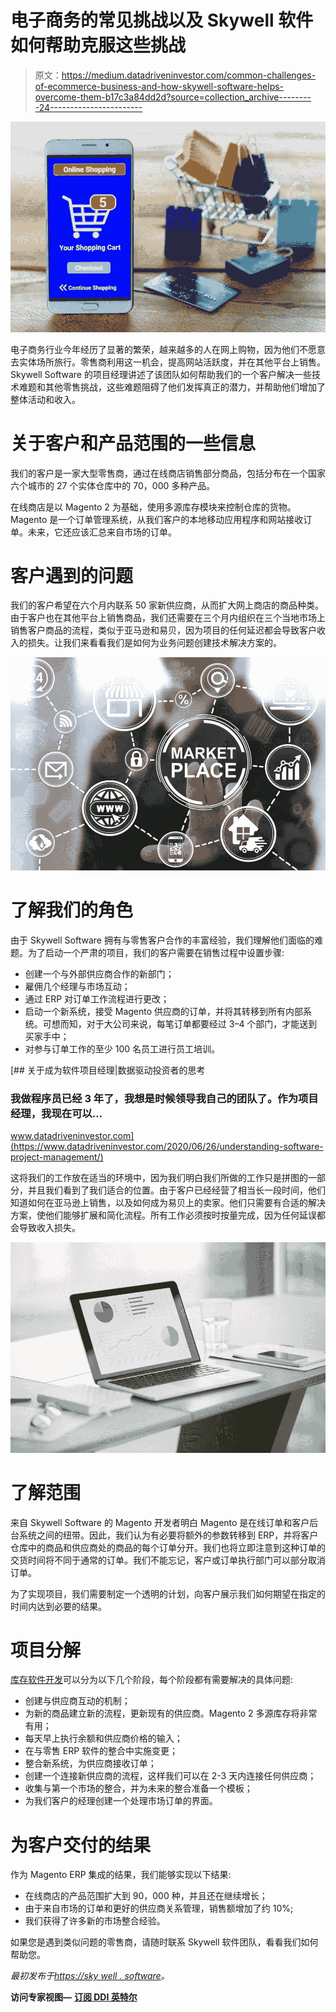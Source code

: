 # 电子商务的常见挑战以及 Skywell 软件如何帮助克服这些挑战

> 原文：<https://medium.datadriveninvestor.com/common-challenges-of-ecommerce-business-and-how-skywell-software-helps-overcome-them-b17c3a84dd2d?source=collection_archive---------24----------------------->

![](img/b3b4ca1066162e5ceb49d2252db2211a.png)

电子商务行业今年经历了显著的繁荣，越来越多的人在网上购物，因为他们不愿意去实体场所旅行。零售商利用这一机会，提高网站活跃度，并在其他平台上销售。Skywell Software 的项目经理讲述了该团队如何帮助我们的一个客户解决一些技术难题和其他零售挑战，这些难题阻碍了他们发挥真正的潜力，并帮助他们增加了整体活动和收入。

# 关于客户和产品范围的一些信息

我们的客户是一家大型零售商，通过在线商店销售部分商品，包括分布在一个国家六个城市的 27 个实体仓库中的 70，000 多种产品。

在线商店是以 Magento 2 为基础，使用多源库存模块来控制仓库的货物。Magento 是一个订单管理系统，从我们客户的本地移动应用程序和网站接收订单。未来，它还应该汇总来自市场的订单。

# 客户遇到的问题

我们的客户希望在六个月内联系 50 家新供应商，从而扩大网上商店的商品种类。由于客户也在其他平台上销售商品，我们还需要在三个月内组织在三个当地市场上销售客户商品的流程，类似于亚马逊和易贝，因为项目的任何延迟都会导致客户收入的损失。让我们来看看我们是如何为业务问题创建技术解决方案的。

![](img/27d51debebe173a34628b3eef32b4593.png)

# 了解我们的角色

由于 Skywell Software 拥有与零售客户合作的丰富经验，我们理解他们面临的难题。为了启动一个严肃的项目，我们的客户需要在销售过程中设置步骤:

*   创建一个与外部供应商合作的新部门；
*   雇佣几个经理与市场互动；
*   通过 ERP 对订单工作流程进行更改；
*   启动一个新系统，接受 Magento 供应商的订单，并将其转移到所有内部系统。可想而知，对于大公司来说，每笔订单都要经过 3–4 个部门，才能送到买家手中；
*   对参与订单工作的至少 100 名员工进行员工培训。

[](https://www.datadriveninvestor.com/2020/06/26/understanding-software-project-management/) [## 关于成为软件项目经理|数据驱动投资者的思考

### 我做程序员已经 3 年了，我想是时候领导我自己的团队了。作为项目经理，我现在可以…

www.datadriveninvestor.com](https://www.datadriveninvestor.com/2020/06/26/understanding-software-project-management/) 

这将我们的工作放在适当的环境中，因为我们明白我们所做的工作只是拼图的一部分，并且我们看到了我们适合的位置。由于客户已经经营了相当长一段时间，他们知道如何在亚马逊上销售，以及如何成为易贝上的卖家。他们只需要有合适的解决方案，使他们能够扩展和简化流程。所有工作必须按时按量完成，因为任何延误都会导致收入损失。

![](img/5816cdefaeff81bd96d66f12ff6a2fd9.png)

# 了解范围

来自 Skywell Software 的 Magento 开发者明白 Magento 是在线订单和客户后台系统之间的纽带。因此，我们认为有必要将额外的参数转移到 ERP，并将客户仓库中的商品和供应商处的商品的每个订单分开。我们也将立即注意到这种订单的交货时间将不同于通常的订单。我们不能忘记，客户或订单执行部门可以部分取消订单。

为了实现项目，我们需要制定一个透明的计划，向客户展示我们如何期望在指定的时间内达到必要的结果。

# 项目分解

[库存软件开发](https://skywell.software/inventory-management-software-development/)可以分为以下几个阶段，每个阶段都有需要解决的具体问题:

*   创建与供应商互动的机制；
*   为新的商品建立新的流程，更新现有的供应商。Magento 2 多源库存将非常有用；
*   每天早上执行余额和供应商价格的输入；
*   在与零售 ERP 软件的整合中实施变更；
*   整合新系统，为供应商接收订单；
*   创建一个连接新供应商的流程，这样我们可以在 2-3 天内连接任何供应商；
*   收集与第一个市场的整合，并为未来的整合准备一个模板；
*   为我们客户的经理创建一个处理市场订单的界面。

# 为客户交付的结果

作为 Magento ERP 集成的结果，我们能够实现以下结果:

*   在线商店的产品范围扩大到 90，000 种，并且还在继续增长；
*   由于来自市场的订单和更好的供应商关系管理，销售额增加了约 10%;
*   我们获得了许多新的市场整合经验。

如果您是遇到类似问题的零售商，请随时联系 Skywell 软件团队，看看我们如何帮助您。

*最初发布于*[*https://sky well . software*](https://skywell.software/blog/common-challenges-of-ecommerce-business/)*。*

**访问专家视图—** [**订阅 DDI 英特尔**](https://datadriveninvestor.com/ddi-intel)